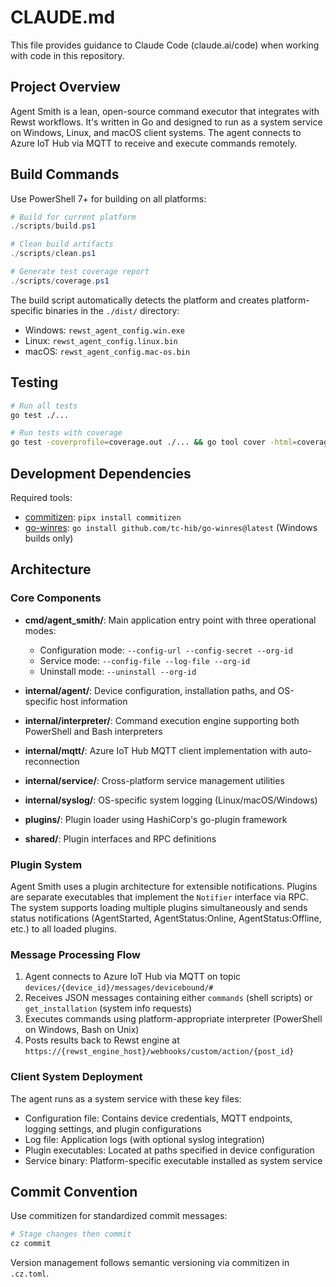 # CLAUDE.md

This file provides guidance to Claude Code (claude.ai/code) when working with code in this repository.

## Project Overview

Agent Smith is a lean, open-source command executor that integrates with Rewst workflows. It's written in Go and designed to run as a system service on Windows, Linux, and macOS client systems. The agent connects to Azure IoT Hub via MQTT to receive and execute commands remotely.

## Build Commands

Use PowerShell 7+ for building on all platforms:

```powershell
# Build for current platform
./scripts/build.ps1

# Clean build artifacts  
./scripts/clean.ps1

# Generate test coverage report
./scripts/coverage.ps1
```

The build script automatically detects the platform and creates platform-specific binaries in the `./dist/` directory:
- Windows: `rewst_agent_config.win.exe`
- Linux: `rewst_agent_config.linux.bin` 
- macOS: `rewst_agent_config.mac-os.bin`

## Testing

```bash
# Run all tests
go test ./...

# Run tests with coverage
go test -coverprofile=coverage.out ./... && go tool cover -html=coverage.out
```

## Development Dependencies

Required tools:
- [commitizen](https://commitizen-tools.github.io/commitizen/): `pipx install commitizen`
- [go-winres](https://github.com/tc-hib/go-winres): `go install github.com/tc-hib/go-winres@latest` (Windows builds only)

## Architecture

### Core Components

- **cmd/agent_smith/**: Main application entry point with three operational modes:
  - Configuration mode: `--config-url --config-secret --org-id`
  - Service mode: `--config-file --log-file --org-id` 
  - Uninstall mode: `--uninstall --org-id`

- **internal/agent/**: Device configuration, installation paths, and OS-specific host information
- **internal/interpreter/**: Command execution engine supporting both PowerShell and Bash interpreters  
- **internal/mqtt/**: Azure IoT Hub MQTT client implementation with auto-reconnection
- **internal/service/**: Cross-platform service management utilities
- **internal/syslog/**: OS-specific system logging (Linux/macOS/Windows)
- **plugins/**: Plugin loader using HashiCorp's go-plugin framework
- **shared/**: Plugin interfaces and RPC definitions

### Plugin System

Agent Smith uses a plugin architecture for extensible notifications. Plugins are separate executables that implement the `Notifier` interface via RPC. The system supports loading multiple plugins simultaneously and sends status notifications (AgentStarted, AgentStatus:Online, AgentStatus:Offline, etc.) to all loaded plugins.

### Message Processing Flow

1. Agent connects to Azure IoT Hub via MQTT on topic `devices/{device_id}/messages/devicebound/#`
2. Receives JSON messages containing either `commands` (shell scripts) or `get_installation` (system info requests)
3. Executes commands using platform-appropriate interpreter (PowerShell on Windows, Bash on Unix)
4. Posts results back to Rewst engine at `https://{rewst_engine_host}/webhooks/custom/action/{post_id}`

### Client System Deployment

The agent runs as a system service with these key files:
- Configuration file: Contains device credentials, MQTT endpoints, logging settings, and plugin configurations
- Log file: Application logs (with optional syslog integration)
- Plugin executables: Located at paths specified in device configuration
- Service binary: Platform-specific executable installed as system service

## Commit Convention

Use commitizen for standardized commit messages:
```bash
# Stage changes then commit
cz commit
```

Version management follows semantic versioning via commitizen in `.cz.toml`.